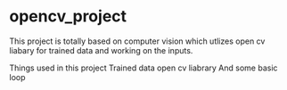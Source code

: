 # opencv_project
This project is totally based on computer vision which utlizes open cv liabary for trained data and working on the inputs.

Things used in this project
Trained data
open cv liabrary
And some basic loop
